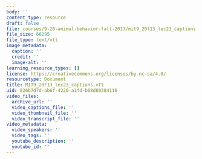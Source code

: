 ```yaml
---
body: ''
content_type: resource
draft: false
file: courses/9-20-animal-behavior-fall-2013/mit9_20f13_lec23_captions.vtt
file_size: 66295
file_type: text/vtt
image_metadata:
  caption: ''
  credit: ''
  image-alt: ''
learning_resource_types: []
license: https://creativecommons.org/licenses/by-nc-sa/4.0/
resourcetype: Document
title: MIT9_20F13_lec23_captions.vtt
uid: 826b7d7d-ab6f-4220-a1fd-b08d80384116
video_files:
  archive_url: ''
  video_captions_file: ''
  video_thumbnail_file: ''
  video_transcript_file: ''
video_metadata:
  video_speakers: ''
  video_tags: ''
  youtube_description: ''
  youtube_id: ''
---
```

